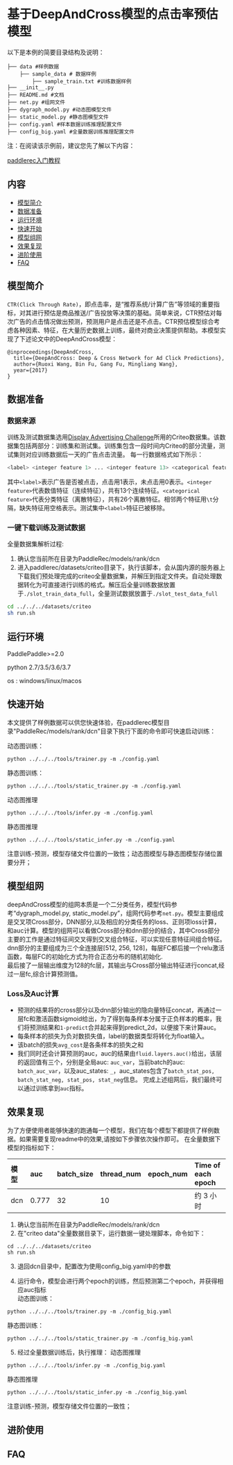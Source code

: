 # 基于DeepAndCross模型的点击率预估模型

以下是本例的简要目录结构及说明： 

```
├── data #样例数据
    ├── sample_data # 数据样例
        ├── sample_train.txt #训练数据样例
├── __init__.py
├── README.md #文档
├── net.py #组网文件
├── dygraph_model.py #动态图模型文件
├── static_model.py #静态图模型文件
├── config.yaml #样本数据训练推理配置文件
├── config_big.yaml #全量数据训练推理配置文件
```

注：在阅读该示例前，建议您先了解以下内容：

[paddlerec入门教程](https://github.com/PaddlePaddle/PaddleRec/blob/master/README.md)

## 内容

- [模型简介](#模型简介)
- [数据准备](#数据准备)
- [运行环境](#运行环境)
- [快速开始](#快速开始)
- [模型组网](#模型组网)
- [效果复现](#效果复现)
- [进阶使用](#进阶使用)
- [FAQ](#FAQ)

## 模型简介
`CTR(Click Through Rate)`，即点击率，是“推荐系统/计算广告”等领域的重要指标，对其进行预估是商品推送/广告投放等决策的基础。简单来说，CTR预估对每次广告的点击情况做出预测，预测用户是点击还是不点击。CTR预估模型综合考虑各种因素、特征，在大量历史数据上训练，最终对商业决策提供帮助。本模型实现了下述论文中的DeepAndCross模型：

```text
@inproceedings{DeepAndCross,
  title={DeepAndCross: Deep & Cross Network for Ad Click Predictions},
  author={Ruoxi Wang, Bin Fu, Gang Fu, Mingliang Wang},
  year={2017}
}
```

## 数据准备
### 数据来源
训练及测试数据集选用[Display Advertising Challenge](https://www.kaggle.com/c/criteo-display-ad-challenge/)所用的Criteo数据集。该数据集包括两部分：训练集和测试集。训练集包含一段时间内Criteo的部分流量，测试集则对应训练数据后一天的广告点击流量。
每一行数据格式如下所示：
```bash
<label> <integer feature 1> ... <integer feature 13> <categorical feature 1> ... <categorical feature 26>
```
其中```<label>```表示广告是否被点击，点击用1表示，未点击用0表示。```<integer feature>```代表数值特征（连续特征），共有13个连续特征。```<categorical feature>```代表分类特征（离散特征），共有26个离散特征。相邻两个特征用```\t```分隔，缺失特征用空格表示。测试集中```<label>```特征已被移除。  

### 一键下载训练及测试数据
全量数据集解析过程:
1. 确认您当前所在目录为PaddleRec/models/rank/dcn
2. 进入paddlerec/datasets/criteo目录下，执行该脚本，会从国内源的服务器上下载我们预处理完成的criteo全量数据集，并解压到指定文件夹。自动处理数据转化为可直接进行训练的格式。解压后全量训练数据放置于`./slot_train_data_full`，全量测试数据放置于`./slot_test_data_full`

``` bash
cd ../../../datasets/criteo
sh run.sh
``` 

## 运行环境
PaddlePaddle>=2.0

python 2.7/3.5/3.6/3.7

os : windows/linux/macos 

## 快速开始
本文提供了样例数据可以供您快速体验，在paddlerec模型目录"PaddleRec/models/rank/dcn"目录下执行下面的命令即可快速启动训练： 

动态图训练：
```
python ../../../tools/trainer.py -m ./config.yaml
```

静态图训练：
```
python ../../../tools/static_trainer.py -m ./config.yaml
```

动态图推理
```
python ../../../tools/infer.py -m ./config.yaml
```
静态图推理
```
python ../../../tools/static_infer.py -m ./config.yaml
```
注意训练-预测，模型存储文件位置的一致性；动态图模型与静态图模型存储位置要分开；

## 模型组网

deepAndCross模型的组网本质是一个二分类任务，模型代码参考“dygraph_model.py, static_model.py”，组网代码参考`net.py`。模型主要组成是交叉项Cross部分，DNN部分,以及相应的分类任务的loss、正则项loss计算，和auc计算。模型的组网可以看做Cross部分和dnn部分的结合，其中Cross部分主要的工作是通过特征间交叉得到交叉组合特征，可以实现任意特征间组合特征。dnn部分的主要组成为三个全连接层[512, 256, 128]，每层FC都后接一个relu激活函数，每层FC的初始化方式为符合正态分布的随机初始化.    
最后接了一层输出维度为128的fc层，其输出与Cross部分输出特征进行concat,经过一层fc,综合计算预测值。  

### Loss及Auc计算
- 预测的结果将的cross部分以及dnn部分输出的隐向量特征concat，再通过一层fc和激活函数sigmoid给出，为了得到每条样本分属于正负样本的概率，我们将预测结果和`1-predict`合并起来得到predict_2d，以便接下来计算auc。  
- 每条样本的损失为负对数损失值，label的数据类型将转化为float输入。  
- 该batch的损失`avg_cost`是各条样本的损失之和
- 我们同时还会计算预测的auc，auc的结果由`fluid.layers.auc()`给出，该层的返回值有三个，分别是全局auc: `auc_var`，当前batch的auc: `batch_auc_var`，以及auc_states: `_`，auc_states包含了`batch_stat_pos, batch_stat_neg, stat_pos, stat_neg`信息。
完成上述组网后，我们最终可以通过训练拿到`auc`指标。

## 效果复现
为了方便使用者能够快速的跑通每一个模型，我们在每个模型下都提供了样例数据。如果需要复现readme中的效果,请按如下步骤依次操作即可。
在全量数据下模型的指标如下：  

| 模型 | auc | batch_size | thread_num| epoch_num| Time of each epoch |
| :------| :------ | :------| :------ | :------| :------ | 
| dcn |  0.777   | 32   | 10 |    | 约 3 小时 |

1. 确认您当前所在目录为PaddleRec/models/rank/dcn
2. 在"criteo data"全量数据目录下，运行数据一键处理脚本，命令如下：  
``` 
cd ../../../datasets/criteo
sh run.sh
```
3. 退回dcn目录中，配置改为使用config_big.yaml中的参数  

4. 运行命令，模型会进行两个epoch的训练，然后预测第二个epoch，并获得相应auc指标  
动态图训练：
```
python ../../../tools/trainer.py -m ./config_big.yaml
```

静态图训练：
```
python ../../../tools/static_trainer.py -m ./config_big.yaml
```

5. 经过全量数据训练后，执行推理：
动态图推理
```
python ../../../tools/infer.py -m ./config_big.yaml
```
静态图推理
```
python ../../../tools/static_infer.py -m ./config_big.yaml
```
注意训练-预测，模型存储文件位置的一致性；
## 进阶使用
  
## FAQ
